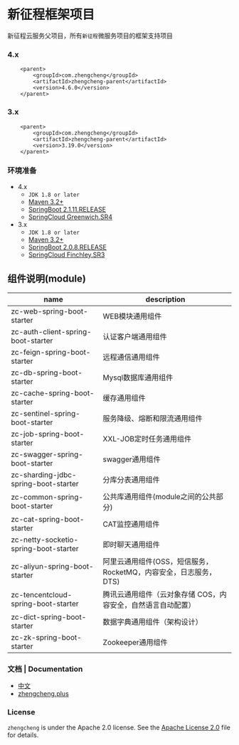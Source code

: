 # 新征程框架项目

新征程云服务父项目，所有`新征程`微服务项目的框架支持项目

### 4.x
```
    <parent>
        <groupId>com.zhengcheng</groupId>
        <artifactId>zhengcheng-parent</artifactId>
        <version>4.6.0</version>
    </parent>
```
### 3.x
```
    <parent>
        <groupId>com.zhengcheng</groupId>
        <artifactId>zhengcheng-parent</artifactId>
        <version>3.19.0</version>
    </parent>
```


### **环境准备**

- 4.x
    - `JDK 1.8 or later`
    - [Maven 3.2+](https://maven.apache.org/download.cgi)
    - [SpringBoot 2.1.11.RELEASE](https://spring.io/projects/spring-boot)
    - [SpringCloud Greenwich.SR4](https://cloud.spring.io/spring-cloud-static/Greenwich.SR4/single/spring-cloud.html)
- 3.x
    - `JDK 1.8 or later`
    - [Maven 3.2+](https://maven.apache.org/download.cgi)
    - [SpringBoot 2.0.8.RELEASE](https://spring.io/projects/spring-boot)
    - [SpringCloud Finchley.SR3](https://cloud.spring.io/spring-cloud-static/Finchley.SR4/single/spring-cloud.html)

## 组件说明(module)

 name | description
---|---
zc-web-spring-boot-starter | WEB模块通用组件
zc-auth-client-spring-boot-starter | 认证客户端通用组件
zc-feign-spring-boot-starter | 远程通信通用组件
zc-db-spring-boot-starter | Mysql数据库通用组件
zc-cache-spring-boot-starter | 缓存通用组件
zc-sentinel-spring-boot-starter | 服务降级、熔断和限流通用组件
zc-job-spring-boot-starter | XXL-JOB定时任务通用组件
zc-swagger-spring-boot-starter | swagger通用组件
zc-sharding-jdbc-spring-boot-starter | 分库分表通用组件
zc-common-spring-boot-starter | 公共库通用组件(module之间的公共部分)
zc-cat-spring-boot-starter | CAT监控通用组件
zc-netty-socketio-spring-boot-starter | 即时聊天通用组件
zc-aliyun-spring-boot-starter | 阿里云通用组件(OSS，短信服务，RocketMQ，内容安全，日志服务，DTS)
zc-tencentcloud-spring-boot-starter | 腾讯云通用组件（云对象存储 COS，内容安全，自然语言自动配置）
zc-dict-spring-boot-starter | 数据字典通用组件（架构设计）
zc-zk-spring-boot-starter | Zookeeper通用组件


### 文档 | Documentation

- [中文](http://www.zhengcheng.plus/)
- [zhengcheng.plus](http://www.zhengcheng.plus/)

### License
    
`zhengcheng` is under the Apache 2.0 license. See the [Apache License 2.0](http://www.apache.org/licenses/LICENSE-2.0) file for details.
